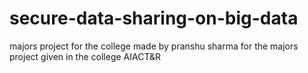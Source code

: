 # secure-data-sharing-on-big-data
majors project for the college
made by pranshu sharma 
for the majors project given in the college AIACT&R
